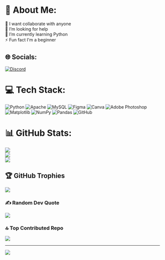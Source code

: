 # 💫 About Me:
👯 I want collaborate with anyone<br>🤝 I’m looking for help<br>🌱 I’m currently learning Python<br>⚡ Fun fact I'm a beginner


## 🌐 Socials:
[![Discord](https://img.shields.io/badge/Discord-%237289DA.svg?logo=discord&logoColor=white)](https://discord.gg/https://discord.gg/8m7CSP7r6X) 

# 💻 Tech Stack:
![Python](https://img.shields.io/badge/python-3670A0?style=flat&logo=python&logoColor=ffdd54) ![Apache](https://img.shields.io/badge/apache-%23D42029.svg?style=flat&logo=apache&logoColor=white) ![MySQL](https://img.shields.io/badge/mysql-4479A1.svg?style=flat&logo=mysql&logoColor=white) ![Figma](https://img.shields.io/badge/figma-%23F24E1E.svg?style=flat&logo=figma&logoColor=white) ![Canva](https://img.shields.io/badge/Canva-%2300C4CC.svg?style=flat&logo=Canva&logoColor=white) ![Adobe Photoshop](https://img.shields.io/badge/adobe%20photoshop-%2331A8FF.svg?style=flat&logo=adobe%20photoshop&logoColor=white) ![Matplotlib](https://img.shields.io/badge/Matplotlib-%23ffffff.svg?style=flat&logo=Matplotlib&logoColor=black) ![NumPy](https://img.shields.io/badge/numpy-%23013243.svg?style=flat&logo=numpy&logoColor=white) ![Pandas](https://img.shields.io/badge/pandas-%23150458.svg?style=flat&logo=pandas&logoColor=white) ![GitHub](https://img.shields.io/badge/github-%23121011.svg?style=flat&logo=github&logoColor=white)
# 📊 GitHub Stats:
![](https://github-readme-stats.vercel.app/api?username=mukhlisabdll&theme=gotham&hide_border=false&include_all_commits=true&count_private=false)<br/>
![](https://github-readme-streak-stats.herokuapp.com/?user=mukhlisabdll&theme=gotham&hide_border=false)<br/>
![](https://github-readme-stats.vercel.app/api/top-langs/?username=mukhlisabdll&theme=gotham&hide_border=false&include_all_commits=true&count_private=false&layout=compact)

## 🏆 GitHub Trophies
![](https://github-profile-trophy.vercel.app/?username=mukhlisabdll&theme=gotham&no-frame=false&no-bg=true&margin-w=4)

### ✍️ Random Dev Quote
![](https://quotes-github-readme.vercel.app/api?type=horizontal&theme=light)

### 🔝 Top Contributed Repo
![](https://github-contributor-stats.vercel.app/api?username=mukhlisabdll&limit=5&theme=gotham&combine_all_yearly_contributions=true)

---
[![](https://visitcount.itsvg.in/api?id=mukhlisabdll&icon=2&color=0)](https://visitcount.itsvg.in)

<!-- Proudly created with GPRM ( https://gprm.itsvg.in ) -->
